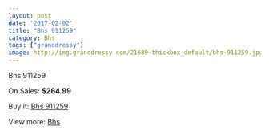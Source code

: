 ```yaml
---
layout: post
date: '2017-02-02'
title: "Bhs 911259"
category: Bhs
tags: ["granddressy"]
image: http://img.granddressy.com/21689-thickbox_default/bhs-911259.jpg
---
```

Bhs 911259

On Sales: **$264.99**
<a href="https://www.granddressy.com/en/bhs/20654-bhs-911259.html"><amp-img layout="responsive" width="600" height="600" src="//img.granddressy.com/21689-thickbox_default/bhs-911259.jpg" alt="Bhs 911259 0" /></a>

Buy it: [Bhs 911259](https://www.granddressy.com/en/bhs/20654-bhs-911259.html "Bhs 911259")

View more: [Bhs](https://www.granddressy.com/en/268-bhs "Bhs")